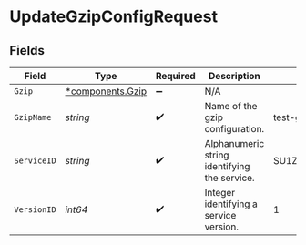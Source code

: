 # UpdateGzipConfigRequest


## Fields

| Field                                               | Type                                                | Required                                            | Description                                         | Example                                             |
| --------------------------------------------------- | --------------------------------------------------- | --------------------------------------------------- | --------------------------------------------------- | --------------------------------------------------- |
| `Gzip`                                              | [*components.Gzip](../../models/components/gzip.md) | :heavy_minus_sign:                                  | N/A                                                 |                                                     |
| `GzipName`                                          | *string*                                            | :heavy_check_mark:                                  | Name of the gzip configuration.                     | test-gzip                                           |
| `ServiceID`                                         | *string*                                            | :heavy_check_mark:                                  | Alphanumeric string identifying the service.        | SU1Z0isxPaozGVKXdv0eY                               |
| `VersionID`                                         | *int64*                                             | :heavy_check_mark:                                  | Integer identifying a service version.              | 1                                                   |
